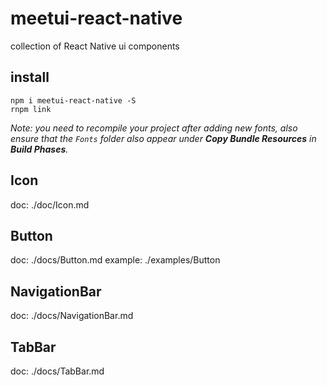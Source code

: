 # meetui-react-native
collection of React Native ui components

## install
```
npm i meetui-react-native -S
rnpm link
```
*Note: you need to recompile your project after adding new fonts, also ensure that the `Fonts` folder also appear under __Copy Bundle Resources__ in __Build Phases__.*

## Icon
doc: ./doc/Icon.md

## Button
doc: ./docs/Button.md
example: ./examples/Button

## NavigationBar
doc: ./docs/NavigationBar.md

## TabBar
doc: ./docs/TabBar.md
